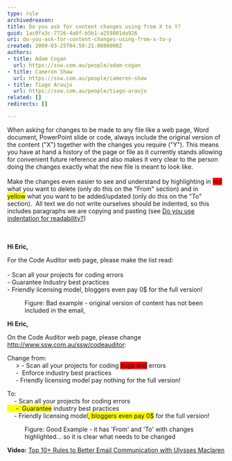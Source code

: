 ```yaml
---
type: rule
archivedreason: 
title: Do you ask for content changes using from X to Y?
guid: 1ac0fa3c-7726-4a0f-b5b1-a259801da926
uri: do-you-ask-for-content-changes-using-from-x-to-y
created: 2009-03-25T04:50:21.0000000Z
authors:
- title: Adam Cogan
  url: https://ssw.com.au/people/adam-cogan
- title: Cameron Shaw
  url: https://ssw.com.au/people/cameron-shaw
- title: Tiago Araujo
  url: https://ssw.com.au/people/tiago-araujo
related: []
redirects: []

---
```



​When asking for changes to be made to any file like a web page, Word document, PowerPoint slide or code, always include the original version of the content (&quot;X&quot;) together with the changes you require (&quot;Y&quot;). This means you have at hand a history of the page or file as it currently stands allowing for&#160;convenient future&#160;reference and also makes it very clear to the person doing the changes exactly what the new file is meant to look like. <br>
<br>Make the changes even easier to see and understand by highlighting&#160;in&#160;<font style="background-color&#58;#ff0000;">red</font> what&#160;you want to delete (only do this on the &quot;From&quot; section) and in <font style="background-color&#58;#ffff00;">yellow</font>&#160;what&#160;you want to be added/updated (only do this on the &quot;To&quot; section).&#160; All text we do not write ourselves should be indented, so this includes paragraphs we are copying and pasting (see <a href="/_layouts/15/FIXUPREDIRECT.ASPX?WebId=3dfc0e07-e23a-4cbb-aac2-e778b71166a2&amp;TermSetId=07da3ddf-0924-4cd2-a6d4-a4809ae20160&amp;TermId=4d9255a5-7b57-4f98-9e86-3bbb8a64ce75">Do you use indentation for readability?</a>)<br>
<br><excerpt class='endintro'></excerpt><br>
<dl><dt><div class="ms-rteCustom-GreyBox"><p>
            <b>Hi Eric,</b><br></p><p>For the Code Auditor web page, please make the list read&#58;<br><span style="background-color&#58;initial;"><br>- Scan all your projects for coding errors<br></span><span style="background-color&#58;initial;">- Guarantee Industry best practices<br></span><span style="background-color&#58;initial;"></span><span style="background-color&#58;initial;">- Friendly licensing model,&#160;bloggers even pay 0$&#160;for the full version! </span></p></div></dt><dd class="ms-rteCustom-FigureBad">Figure&#58; Bad example - original version of content has not been included in the email, </dd></dl><dl><dt><div class="ms-rteCustom-GreyBox"><p>
            <b>Hi Eric,</b></p><p>On the Code Auditor web page, please change <a href="http&#58;//www.ssw.com.au/ssw/codeauditor" shape="rect">http&#58;//www.ssw.com.au/ssw/codeauditor</a>&#58;<br></p><p>Change from&#58;<br>&#160; &#160; &#160;&gt;&#160;-&#160;Scan all your projects for coding <span style="background-color&#58;#ff0000;">bugs and</span>&#160;errors<br>&#160;&#160;&#160;&#160;&#160;-&#160; Enforce industry best practices <br>&#160;&#160;&#160;&#160;&#160;-&#160;Friendly licensing model pay nothing&#160;for the full version!</p><p>To&#58;<br>&#160;&#160;&#160;&#160;-&#160;Scan all your projects for coding errors<span style="background-color&#58;#f5f5f5;"><br></span><span style="background-color&#58;#ffff00;">&#160;&#160;&#160;&#160; -&#160; Guarantee</span> industry best practices<br>&#160;&#160;&#160;&#160;-&#160;Friendly licensing model<span style="background-color&#58;#ffff00;">, </span> <span style="background-color&#58;#ffff00;">bloggers even pay </span><span style="background-color&#58;#ffff00;"> 0$</span>&#160;for the full version!<br></p></div></dt><dd class="ms-rteCustom-FigureGood">Figure&#58; Good Example - it has 'From' and 'To' with changes highlighted... so it is clear what needs to be changed </dd></dl><p>
   <strong>Video&#58;</strong>&#160;<a href="https&#58;//www.youtube.com/watch?v=LAqRokqq4jI">Top 10+&#160;Rules to Better Email Communication with Ulysses Maclaren</a><br></p>


